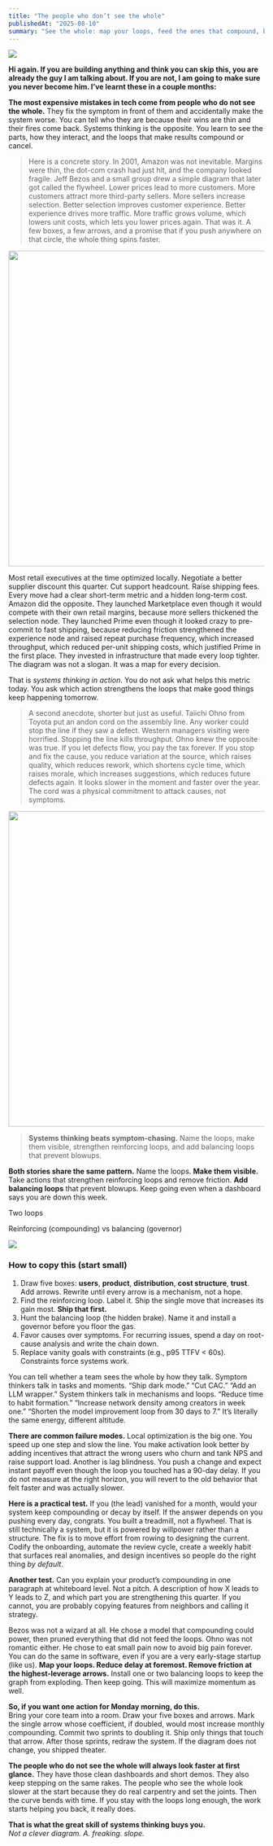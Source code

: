 ```yaml
---
title: "The people who don’t see the whole"
publishedAt: "2025-08-10"
summary: "See the whole: map your loops, feed the ones that compound, brake the ones that blow up, and work on the lever that moves everything."
---
```


<p class="lead-figure">
  <img src="/images/essays/people-who-dont-see-the-whole/cover-flywheel.png" />
</p>

**Hi again. If you are building anything and think you can skip this, you are already the guy I am talking about. If you are not, I am going to make sure you never become him. I’ve learnt these in a couple months:**

**The most expensive mistakes in tech come from people who do not see the whole.** They fix the symptom in front of them and accidentally make the system worse. You can tell who they are because their wins are thin and their fires come back. Systems thinking is the opposite. You learn to see the parts, how they interact, and the loops that make results compound or cancel.

> Here is a concrete story. In 2001, Amazon was not inevitable. Margins were thin, the dot-com crash had just hit, and the company looked fragile. Jeff Bezos and a small group drew a simple diagram that later got called the flywheel. Lower prices lead to more customers. More customers attract more third-party sellers. More sellers increase selection. Better selection improves customer experience. Better experience drives more traffic. More traffic grows volume, which lowers unit costs, which lets you lower prices again. That was it. A few boxes, a few arrows, and a promise that if you push anywhere on that circle, the whole thing spins faster.

<p class="lead-figure">
  <img src="/images/essays/people-who-dont-see-the-whole/amazon-flywheel.jpg" width="620" />
</p>

Most retail executives at the time optimized locally. Negotiate a better supplier discount this quarter. Cut support headcount. Raise shipping fees. Every move had a clear short-term metric and a hidden long-term cost. Amazon did the opposite. They launched Marketplace even though it would compete with their own retail margins, because more sellers thickened the selection node. They launched Prime even though it looked crazy to pre-commit to fast shipping, because reducing friction strengthened the experience node and raised repeat purchase frequency, which increased throughput, which reduced per-unit shipping costs, which justified Prime in the first place. They invested in infrastructure that made every loop tighter. The diagram was not a slogan. It was a map for every decision.

That is *systems thinking in action*. You do not ask what helps this metric today. You ask which action strengthens the loops that make good things keep happening tomorrow.

> A second anecdote, shorter but just as useful. Taiichi Ohno from Toyota put an andon cord on the assembly line. Any worker could stop the line if they saw a defect. Western managers visiting were horrified. Stopping the line kills throughput. Ohno knew the opposite was true. If you let defects flow, you pay the tax forever. If you stop and fix the cause, you reduce variation at the source, which raises quality, which reduces rework, which shortens cycle time, which raises morale, which increases suggestions, which reduces future defects again. It looks slower in the moment and faster over the year. The cord was a physical commitment to attack causes, not symptoms.

<p class="lead-figure">
  <img src="/images/essays/people-who-dont-see-the-whole/andon-cord.png" width="620" />
</p>

> **Systems thinking beats symptom-chasing.** Name the loops, make them visible, strengthen reinforcing loops, and add balancing loops that prevent blowups.

**Both stories share the same pattern.** Name the loops. **Make them visible.** Take actions that strengthen reinforcing loops and remove friction. **Add balancing loops** that prevent blowups. Keep going even when a dashboard says you are down this week.

<div class="callout">
  <p class="text-center font-semibold callout-title">Two loops</p>
  <p class="text-center text-sm text-neutral-600 dark:text-neutral-400 callout-sub">Reinforcing (compounding) vs balancing (governor)</p>
  <p class="text-center m-0 callout-image">
    <img src="/images/essays/people-who-dont-see-the-whole/two-loops.png" class="inline-block max-w-[520px] w-full" />
  </p>
</div>

<div class="callout">
  <h3>How to copy this (start small)</h3>
  <ol>
    <li>Draw five boxes: <strong>users</strong>, <strong>product</strong>, <strong>distribution</strong>, <strong>cost structure</strong>, <strong>trust</strong>. Add arrows. Rewrite until every arrow is a mechanism, not a hope.</li>
    <li>Find the reinforcing loop. Label it. Ship the single move that increases its gain most. <strong>Ship that first.</strong></li>
    <li>Hunt the balancing loop (the hidden brake). Name it and install a governor before you floor the gas.</li>
    <li>Favor causes over symptoms. For recurring issues, spend a day on root-cause analysis and write the chain down.</li>
    <li>Replace vanity goals with constraints (e.g., p95 TTFV < 60s). Constraints force systems work.</li>
  </ol>
</div>

You can tell whether a team sees the whole by how they talk. Symptom thinkers talk in tasks and moments. “Ship dark mode.” “Cut CAC.” “Add an LLM wrapper.” System thinkers talk in mechanisms and loops. “Reduce time to habit formation.” “Increase network density among creators in week one.” “Shorten the model improvement loop from 30 days to 7.” It’s literally the same energy, different altitude.

**There are common failure modes.** Local optimization is the big one. You speed up one step and slow the line. You make activation look better by adding incentives that attract the wrong users who churn and tank NPS and raise support load. Another is lag blindness. You push a change and expect instant payoff even though the loop you touched has a 90-day delay. If you do not measure at the right horizon, you will revert to the old behavior that felt faster and was actually slower.

**Here is a practical test.** If you (the lead) vanished for a month, would your system keep compounding or decay by itself. If the answer depends on you pushing every day, congrats. You built a treadmill, not a flywheel. That is still technically a system, but it is powered by willpower rather than a structure. The fix is to move effort from rowing to designing the current. Codify the onboarding, automate the review cycle, create a weekly habit that surfaces real anomalies, and design incentives so people do the right thing *by default*.

**Another test.** Can you explain your product’s compounding in one paragraph at whiteboard level. Not a pitch. A description of how X leads to Y leads to Z, and which part you are strengthening this quarter. If you cannot, you are probably copying features from neighbors and calling it strategy.

Bezos was not a wizard at all. He chose a model that compounding could power, then pruned everything that did not feed the loops. Ohno was not romantic either. He chose to eat small pain now to avoid big pain forever. You can do the same in software, even if you are a very early-stage startup (like us). **Map your loops. Reduce delay at foremost. Remove friction at the highest-leverage arrows.** Install one or two balancing loops to keep the graph from exploding. Then keep going. This will maximize momentum as well.

**So, if you want one action for Monday morning, do this.**  
Bring your core team into a room. Draw your five boxes and arrows. Mark the single arrow whose coefficient, if doubled, would most increase monthly compounding. Commit two sprints to doubling it. Ship only things that touch that arrow. After those sprints, redraw the system. If the diagram does not change, you shipped theater.

**The people who do not see the whole will always look faster at first glance.** They have those clean dashboards and short demos. They also keep stepping on the same rakes. The people who see the whole look slower at the start because they do real carpentry and set the joints. Then the curve bends with time. If you stay with the loops long enough, the work starts helping you back, it really does.

**That is what the great skill of systems thinking buys you.**  
*Not a clever diagram. A. freaking. slope.*
